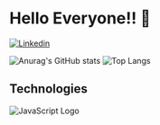 <h1>Hello Everyone!! 🤠</h1>

[![Linkedin](https://img.shields.io/badge/LinkedIn-0077B5?style=for-the-badge&logo=linkedin&logoColor=white)](https://br.linkedin.com/in/matheus-fran%C3%A7a13)

![Anurag's GitHub stats](https://github-readme-stats.vercel.app/api?username=FalaAiMatheus&show_icons=true&theme=synthwave)
![Top Langs](https://github-readme-stats.vercel.app/api/top-langs/?username=FalaAiMatheus&layout=compact)

## Technologies

<img src="https://skillicons.dev/icons?i=html,css,javascript,typescript,nodejs,react,nextjs" alt="JavaScript Logo"/>
